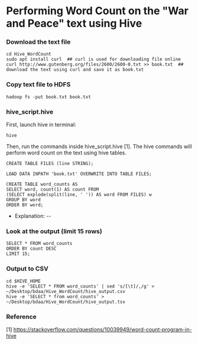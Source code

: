 # Performing Word Count on the "War and Peace" text using Hive
### Download the text file
```
cd Hive_WordCount
sudo apt install curl  ## curl is used for downloading file online
curl http://www.gutenberg.org/files/2600/2600-0.txt >> book.txt  ## download the text using curl and save it as book.txt
```

### Copy text file to HDFS
```
hadoop fs -put book.txt book.txt
```

### hive_script.hive
First, launch hive in terminal:  
```
hive  
```
Then, run the commands inside hive_script.hive [1]. The hive commands will perform word count on the text using hive tables.  

```
CREATE TABLE FILES (line STRING);

LOAD DATA INPATH 'book.txt' OVERWRITE INTO TABLE FILES;

CREATE TABLE word_counts AS
SELECT word, count(1) AS count FROM
(SELECT explode(split(line, ' ')) AS word FROM FILES) w
GROUP BY word
ORDER BY word;
```
- Explanation: -- 

### Look at the output (limit 15 rows)
```
SELECT * FROM word_counts
ORDER BY count DESC
LIMIT 15;
```

### Output to CSV
```
cd $HIVE_HOME
hive -e 'SELECT * FROM word_counts' | sed 's/[\t]/,/g' > ~/Desktop/bdaa/Hive_WordCount/hive_output.csv
hive -e 'SELECT * from word_counts' > ~/Desktop/bdaa/Hive_WordCount/hive_output.tsv
```

### Reference 
[1] <https://stackoverflow.com/questions/10039949/word-count-program-in-hive>